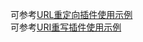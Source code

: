 可参考[URL重定向插件使用示例](http://orange.sumory.com/docs/usages/redirect/)  
可参考[URI重写插件使用示例](http://orange.sumory.com/docs/usages/rewrite/)
